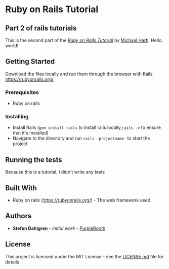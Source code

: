 # Ruby on Rails Tutorial

## Part 2 of rails tutorials

This is the second part of the
[*Ruby on Rails Tutorial*](http://www.railstutorial.org/)
by [Michael Hartl](http://www.michaelhartl.com/). Hello, world!

## Getting Started

Download the files locally and run them through the browser with Rails
https://rubyonrails.org/

### Prerequisites

* Ruby on rails

### Installing

* Install Rails (`gem install rails` to install rails locally,`rails -v` to ensure that it's installed)
* Navigate to the directory and run `rails -projectname-` to start the project

## Running the tests

Because this is a tutorial, I didn't write any tests

## Built With

* Ruby on rails (https://rubyonrails.org/) - The web framework used

## Authors

* **Stefen Dahlgren** - *Initial work* - [PurpleBooth](https://github.com/Choadis)

## License

This project is licensed under the MIT License - see the [LICENSE.md](LICENSE.md) file for details

